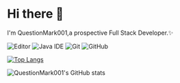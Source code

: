 # Hi there 👋  

I'm QuestionMark001,a prospective Full Stack Developer.✨  

![Editor](https://img.shields.io/badge/Editor-VSCode-%23007ACC?style=flat&logo=visual-studio-code&logoColor=%23007ACC)  ![Java IDE](https://img.shields.io/badge/RequestID-26112022/10697865-blue?style=flat&logo=IntelliJ-IDEA&logoColor=%23000000)  ![Git](https://img.shields.io/badge/-Git-lightgrey?style=flat&logo=git)  ![GitHub](https://img.shields.io/badge/GitHub-Social-lightgrey?style=social&logo=github&logoColor=%23181717)  

[![Top Langs](https://github-readme-stats.vercel.app/api/top-langs/?username=QuestionMark001&layout=compact)](https://github.com/anuraghazra/github-readme-stats)  

![QuestionMark001's GitHub stats](https://github-readme-stats.vercel.app/api?username=QuestionMark001&show_icons=true&theme=cobalt)  

<!--
**QuestionMark001/QuestionMark001** is a ✨ _special_ ✨ repository because its `README.md` (this file) appears on your GitHub profile.

Here are some ideas to get you started:

- 🔭 I’m currently working on ...
- 🌱 I’m currently learning ...
- 👯 I’m looking to collaborate on ...
- 🤔 I’m looking for help with ...
- 💬 Ask me about ...
- 📫 How to reach me: ...
- 😄 Pronouns: ...
- ⚡ Fun fact: ...
-->
